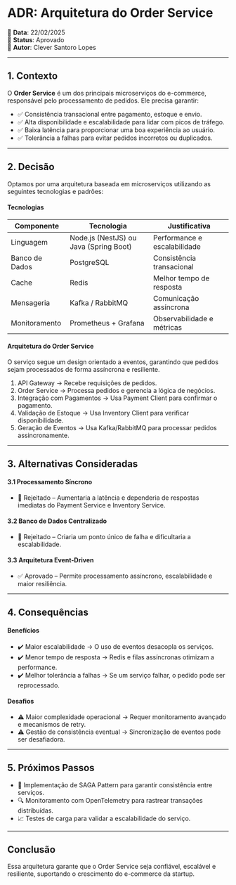 # **ADR: Arquitetura do Order Service**

📌 **Data**: 22/02/2025  
📌 **Status**: Aprovado  
📌 **Autor**: Clever Santoro Lopes

---

## **1. Contexto**

O **Order Service** é um dos principais microserviços do e-commerce, responsável pelo processamento de pedidos. Ele precisa garantir:

 - ✅ Consistência transacional entre pagamento, estoque e envio.     
 - ✅ Alta disponibilidade e escalabilidade para lidar com picos de tráfego.
 - ✅ Baixa latência para proporcionar uma boa experiência ao usuário.
 - ✅ Tolerância a falhas para evitar pedidos incorretos ou duplicados.

---

## **2. Decisão**

Optamos por uma arquitetura baseada em microserviços utilizando as seguintes tecnologias e padrões:

#### Tecnologias

| Componente       | Tecnologia                  | Justificativa                   |
|------------------|-----------------------------|---------------------------------|
| Linguagem        | Node.js (NestJS) ou Java (Spring Boot) | Performance e escalabilidade   |
| Banco de Dados   | PostgreSQL                  | Consistência transacional       |
| Cache            | Redis                       | Melhor tempo de resposta        |
| Mensageria       | Kafka / RabbitMQ            | Comunicação assíncrona          |
| Monitoramento    | Prometheus + Grafana        | Observabilidade e métricas      |

#### Arquitetura do Order Service

O serviço segue um design orientado a eventos, garantindo que pedidos sejam processados de forma assíncrona e resiliente.

1. API Gateway → Recebe requisições de pedidos.
2. Order Service → Processa pedidos e gerencia a lógica de negócios.
3. Integração com Pagamentos → Usa Payment Client para confirmar o pagamento.
4. Validação de Estoque → Usa Inventory Client para verificar disponibilidade.
5. Geração de Eventos → Usa Kafka/RabbitMQ para processar pedidos assincronamente.

---

## **3. Alternativas Consideradas**

#### 3.1 Processamento Síncrono

- 🔴 Rejeitado – Aumentaria a latência e dependeria de respostas imediatas do Payment Service e Inventory Service.

#### 3.2 Banco de Dados Centralizado

- 🔴 Rejeitado – Criaria um ponto único de falha e dificultaria a escalabilidade.

#### 3.3 Arquitetura Event-Driven

- ✅ Aprovado – Permite processamento assíncrono, escalabilidade e maior resiliência.

---

## **4. Consequências**

#### Benefícios

- ✔️ Maior escalabilidade → O uso de eventos desacopla os serviços.
- ✔️ Menor tempo de resposta → Redis e filas assíncronas otimizam a performance.
- ✔️ Melhor tolerância a falhas → Se um serviço falhar, o pedido pode ser reprocessado.

#### Desafios

- ⚠ Maior complexidade operacional → Requer monitoramento avançado e mecanismos de retry.
- ⚠ Gestão de consistência eventual → Sincronização de eventos pode ser desafiadora.

---

## **5. Próximos Passos**

- 🚀 Implementação de SAGA Pattern para garantir consistência entre serviços.
- 🔍 Monitoramento com OpenTelemetry para rastrear transações distribuídas.
- 📈 Testes de carga para validar a escalabilidade do serviço.

---

## **Conclusão**

Essa arquitetura garante que o Order Service seja confiável, escalável e resiliente, suportando o crescimento do e-commerce da startup.
